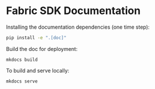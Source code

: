 # Fabric SDK Documentation

Installing the documentation dependencies (one time step):
```bash
pip install -e ".[doc]"
```

Build the doc for deployment:
```
mkdocs build
```

To build and serve locally:
```
mkdocs serve
```

